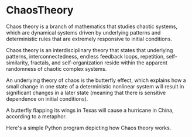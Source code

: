 # ChaosTheory
Chaos theory is a branch of mathematics that studies chaotic systems, which are dynamical systems driven by underlying patterns and deterministic rules that are extremely responsive to initial conditions.

Chaos theory is an interdisciplinary theory that states that underlying patterns, interconnectedness, endless feedback loops, repetition, self-similarity, fractals, and self-organization reside within the apparent randomness of chaotic complex systems.

An underlying theory of chaos is the butterfly effect, which explains how a small change in one state of a deterministic nonlinear system will result in significant changes in a later state (meaning that there is sensitive dependence on initial conditions).

A butterfly flapping its wings in Texas will cause a hurricane in China, according to a metaphor.

Here's a simple Python program depicting how Chaos theory works.
